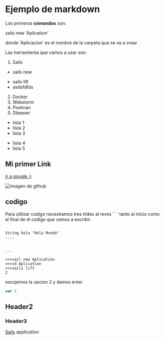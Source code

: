 # Ejemplo de markdown

Los primeros **comandos** son:

sails new 'Aplication'

donde 'Aplicacion' es el nombre de la carpeta que se va a crear

Las herramienta que vamos a usar son:

1. Sails

 * sails new
 - sails lift
 - asdsfdfds

2. Docker
2. Webstorm
4. Postman
5. Dbeaver

- lista 1
- lista 2
- lista 3
* lista 4
* lista 5


## Mi primer Link

[Ir a google :)](https://www.google.com)

![imagen de github](https://assets-cdn.github.com/images/modules/open_graph/github-octocat.png)


## codigo

Para utilizar codigo necesitamos tres tildes al reves `` `
tanto al inicio como al final de el codigo que vamos a escribir.
 
```

String hola "Hola Mundo"
....


...

>>>sail new Aplication
>>>cd Aplication
>>>sails lift
2

```

escojemos la opcion 2 y damos enter

```javascript
var 5
```



## Header2
### Header3
[Sails](http://sailsjs.org) application

